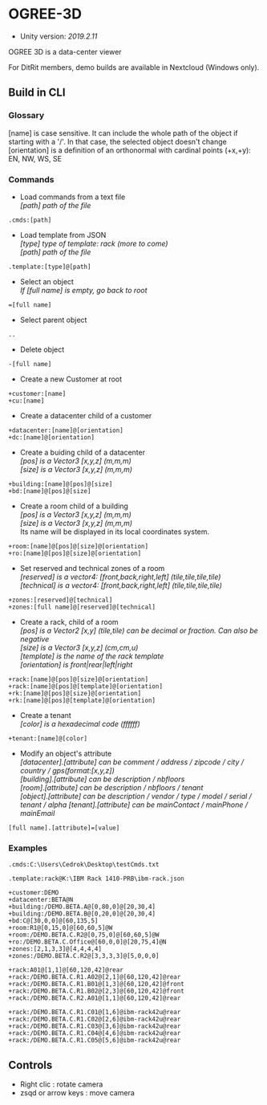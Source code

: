 # OGREE-3D

- Unity version: *2019.2.11*

OGREE 3D is a data-center viewer

For DitRit members, demo builds are available in Nextcloud (Windows only).

## Build in CLI

### Glossary  
[name] is case sensitive. It can include the whole path of the object if starting with a '/'. In that case, the selected object doesn't change  
[orientation] is a definition of an orthonormal with cardinal points (+x,+y): EN, NW, WS, SE  

### Commands  
- Load commands from a text file  
*[path] path of the file*  
```
.cmds:[path]  
```

- Load template from JSON  
*[type] type of template: rack (more to come)  
[path] path of the file*  
```
.template:[type]@[path]
```

- Select an object  
*If [full name] is empty, go back to root*  
```
=[full name]
```

- Select parent object
```
..
```

- Delete object  
```
-[full name]  
```  

- Create a new Customer at root  
```
+customer:[name]  
+cu:[name]
```

- Create a datacenter child of a customer  
```
+datacenter:[name]@[orientation]  
+dc:[name]@[orientation]
```

- Create a buiding child of a datacenter  
*[pos] is a Vector3 [x,y,z] (m,m,m)  
[size] is a Vector3 [x,y,z] (m,m,m)*  
```
+building:[name]@[pos]@[size]  
+bd:[name]@[pos]@[size]
```

- Create a room child of a building  
*[pos] is a Vector3 [x,y,z] (m,m,m)  
[size] is a Vector3 [x,y,z] (m,m,m)*  
Its name will be displayed in its local coordinates system.  
```
+room:[name]@[pos]@[size]@[orientation]  
+ro:[name]@[pos]@[size]@[orientation]
```

- Set reserved and technical zones of a room  
*[reserved] is a vector4: [front,back,right,left] (tile,tile,tile,tile)  
[technical] is a vector4: [front,back,right,left] (tile,tile,tile,tile)*  
```
+zones:[reserved]@[technical]  
+zones:[full name]@[reserved]@[technical]
```

- Create a rack, child of a room  
*[pos] is a Vector2 [x,y] (tile,tile) can be decimal or fraction. Can also be negative  
[size] is a Vector3 [x,y,z] (cm,cm,u)  
[template] is the name of the rack template  
[orientation] is front|rear|left|right*  
```
+rack:[name]@[pos]@[size]@[orientation]  
+rack:[name]@[pos]@[template]@[orientation]  
+rk:[name]@[pos]@[size]@[orientation]  
+rk:[name]@[pos]@[template]@[orientation]
```  

- Create a tenant  
*[color] is a hexadecimal code (ffffff)*  
```
+tenant:[name]@[color]
```  

- Modify an object's attribute  
*[datacenter].[attribute] can be comment / address / zipcode / city / country / gps(format:[x,y,z])  
[building].[attribute] can be description / nbfloors  
[room].[attribute] can be description / nbfloors / tenant  
[object].[attribute] can be description / vendor / type / model / serial / tenant / alpha 
[tenant].[attribute] can be mainContact / mainPhone / mainEmail*  
```  
[full name].[attribute]=[value]
```  


### Examples
```
.cmds:C:\Users\Cedrok\Desktop\testCmds.txt

.template:rack@K:\IBM Rack 1410-PRB\ibm-rack.json

+customer:DEMO
+datacenter:BETA@N
+building:/DEMO.BETA.A@[0,80,0]@[20,30,4]
+building:/DEMO.BETA.B@[0,20,0]@[20,30,4]
+bd:C@[30,0,0]@[60,135,5]
+room:R1@[0,15,0]@[60,60,5]@W
+room:/DEMO.BETA.C.R2@[0,75,0]@[60,60,5]@W
+ro:/DEMO.BETA.C.Office@[60,0,0]@[20,75,4]@N
+zones:[2,1,3,3]@[4,4,4,4]
+zones:/DEMO.BETA.C.R2@[3,3,3,3]@[5,0,0,0]

+rack:A01@[1,1]@[60,120,42]@rear
+rack:/DEMO.BETA.C.R1.A02@[2,1]@[60,120,42]@rear
+rack:/DEMO.BETA.C.R1.B01@[1,3]@[60,120,42]@front
+rack:/DEMO.BETA.C.R1.B02@[2,3]@[60,120,42]@front
+rack:/DEMO.BETA.C.R2.A01@[1,1]@[60,120,42]@rear

+rack:/DEMO.BETA.C.R1.C01@[1,6]@ibm-rack42u@rear
+rack:/DEMO.BETA.C.R1.C02@[2,6]@ibm-rack42u@rear
+rack:/DEMO.BETA.C.R1.C03@[3,6]@ibm-rack42u@rear
+rack:/DEMO.BETA.C.R1.C04@[4,6]@ibm-rack42u@rear
+rack:/DEMO.BETA.C.R1.C05@[5,6]@ibm-rack42u@rear
```

## Controls
- Right clic : rotate camera
- zsqd or arrow keys : move camera

